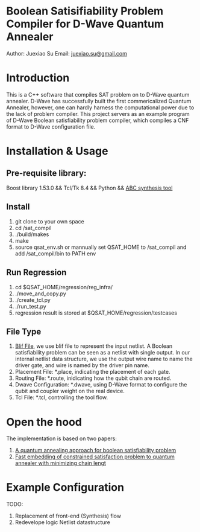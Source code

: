 # Boolean Satisifiability Problem Compiler for D-Wave Quantum Annealer
Author: Juexiao Su
Email: juexiao.su@gmail.com

# Introduction
This is a C++ software that compiles SAT problem on to D-Wave quantum annealer. D-Wave has successfully built the first commericalized Quantum Annealer, however, one can hardly harness the computational power due to the lack of problem compiler. This project servers as an example program of D-Wave Boolean satisfiability problem compiler, which compiles a CNF format to D-Wave configuration file.

# Installation & Usage
## Pre-requisite library:
Boost library 1.53.0 &&
Tcl/Tk 8.4 &&
Python &&
[ABC synthesis tool](http://people.eecs.berkeley.edu/~alanmi/abc/)
## Install
1) git clone to your own space
2) cd <path>/sat_compil
3) ./build/makes
4) make
5) source qsat_env.sh or mannually set QSAT_HOME to <path>/sat_compil and add <path>/sat_compil/bin to PATH env
## Run Regression
1) cd $QSAT_HOME/regression/reg_infra/
2) ./move_and_copy.py
3) ./create_tcl.py
4) ./run_test.py <log file name> <thread num>
5) regression result is stored at $QSAT_HOME/regression/testcases
## File Type
1) [Blif File](http://www.cs.columbia.edu/~cs6861/sis/blif/index.html), we use blif file to represent the input netlist. A Boolean satisfiability problem can be seen as a netlist with single output. In our internal netlist data structure, we use the output wire name to name the driver gate, and wire is named by the driver pin name.
2) Placement File: *.place, indicating the placement of each gate.
3) Routing File: *.route, inidicating how the qubit chain are routed.
3) Dwave Configuration: *.dwave, using D-Wave format to configure the qubit and coupler weight on the real device.
4) Tcl File: *.tcl, controlling the tool flow.
  
# Open the hood
The implementation is based on two papers:
1) [A quantum annealing approach for boolean satisfiability problem](https://dl.acm.org/citation.cfm?id=2897973)
2) [Fast embedding of constrained satisfaction problem to quantum annealer with minimizing chain lengt](http://ieeexplore.ieee.org/document/8060449/)

# Example Configuration


  



TODO:
1) Replacement of front-end (Synthesis) flow
2) Redevelope logic Netlist datastructure
